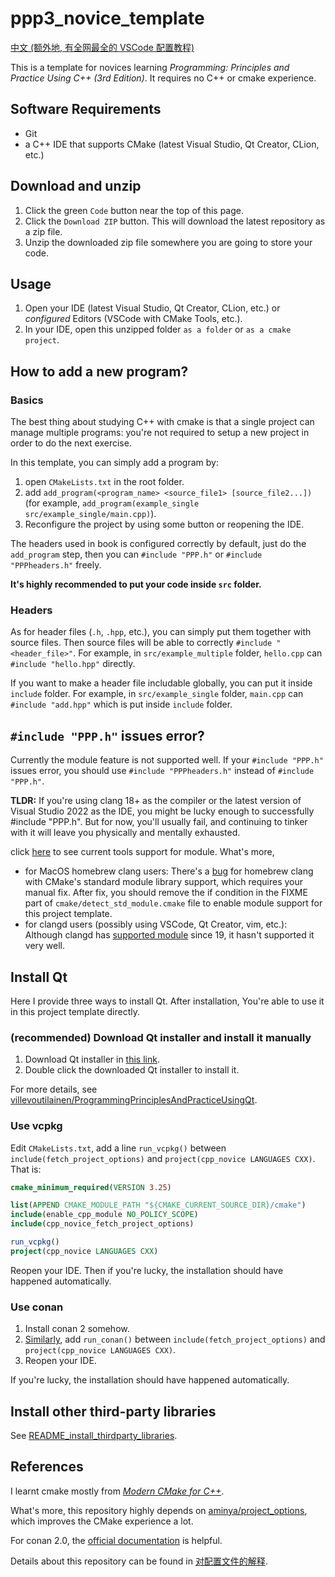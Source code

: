 # ppp3_novice_template

[中文 (额外地, 有全网最全的 VSCode 配置教程)](请读我.md)

This is a template for novices learning *Programming: Principles and Practice Using C++ (3rd Edition)*. It requires no C++ or cmake experience.

## Software Requirements

- Git
- a C++ IDE that supports CMake (latest Visual Studio, Qt Creator, CLion, etc.)

## Download and unzip

1. Click the green `Code` button near the top of this page.
2. Click the `Download ZIP` button. This will download the latest repository as a zip file.
3. Unzip the downloaded zip file somewhere you are going to store your code.

## Usage

1. Open your IDE (latest Visual Studio, Qt Creator, CLion, etc.) or *configured* Editors (VSCode with CMake Tools, etc.).
2. In your IDE, open this unzipped folder `as a folder` or `as a cmake project`.

## How to add a new program?

### Basics

The best thing about studying C++ with cmake is that a single project can manage multiple programs: you're not required to setup a new project in order to do the next exercise.

In this template, you can simply add a program by:

1. open `CMakeLists.txt` in the root folder.
2. add `add_program(<program_name> <source_file1> [source_file2...])` (for example, `add_program(example_single src/example_single/main.cpp)`).
3. Reconfigure the project by using some button or reopening the IDE.

The headers used in book is configured correctly by default, just do the `add_program` step, then you can `#include "PPP.h"` or `#include "PPPheaders.h"` freely.

**It's highly recommended to put your code inside `src` folder.**

### Headers

As for header files (`.h`, `.hpp`, etc.), you can simply put them together with source files. Then source files will be able to correctly `#include "<header_file>"`. For example, in `src/example_multiple` folder, `hello.cpp` can `#include "hello.hpp"` directly.

If you want to make a header file includable globally, you can put it inside `include` folder. For example, in `src/example_single` folder, `main.cpp` can `#include "add.hpp"` which is put inside `include` folder.

## `#include "PPP.h"` issues error?

Currently the module feature is not supported well. If your `#include "PPP.h"` issues error, you should use `#include "PPPheaders.h"` instead of `#include "PPP.h"`.

**TLDR:** If you're using clang 18+ as the compiler or the latest version of Visual Studio 2022 as the IDE, you might be lucky enough to successfully #include "PPP.h". But for now, you'll usually fail, and continuing to tinker with it will leave you physically and mentally exhausted.

click [here](https://arewemodulesyet.org/tools/) to see current tools support for module. What's more,

- for MacOS homebrew clang users: There's a [bug](https://gitlab.kitware.com/cmake/cmake/-/issues/25965) for homebrew clang with CMake's standard module library support, which requires your manual fix. After fix, you should remove the if condition in the FIXME part of `cmake/detect_std_module.cmake` file to enable module support for this project template.
- for clangd users (possibly using VSCode, Qt Creator, vim, etc.): Although clangd has [supported module](https://github.com/llvm/llvm-project/pull/66462) since 19, it hasn't supported it very well.

## Install Qt

Here I provide three ways to install Qt. After installation, You're able to use it in this project template directly.

### (recommended) Download Qt installer and install it manually

1. Download Qt installer in [this link](https://www.qt.io/download-qt-installer-oss?utm_referrer=https%3A%2F%2Fwww.qt.io%2Fdownload-open-source).
2. Double click the downloaded Qt installer to install it.

For more details, see [villevoutilainen/ProgrammingPrinciplesAndPracticeUsingQt](https://github.com/villevoutilainen/ProgrammingPrinciplesAndPracticeUsingQt).

### Use vcpkg

Edit `CMakeLists.txt`, add a line `run_vcpkg()` between `include(fetch_project_options)` and `project(cpp_novice LANGUAGES CXX)`. That is:

```cmake
cmake_minimum_required(VERSION 3.25)

list(APPEND CMAKE_MODULE_PATH "${CMAKE_CURRENT_SOURCE_DIR}/cmake")
include(enable_cpp_module NO_POLICY_SCOPE)
include(cpp_novice_fetch_project_options)

run_vcpkg()
project(cpp_novice LANGUAGES CXX)
```

Reopen your IDE. Then if you're lucky, the installation should have happened automatically.

### Use conan

1. Install conan 2 somehow.
2. [Similarly](#use-vcpkg), add `run_conan()` between `include(fetch_project_options)` and `project(cpp_novice LANGUAGES CXX)`.
3. Reopen your IDE.

If you're lucky, the installation should have happened automatically.

## Install other third-party libraries

See [README_install_thirdparty_libraries](README_install_thirdparty_libraries.md).

## References

I learnt cmake mostly from [*Modern CMake for C++*](https://github.com/PacktPublishing/Modern-CMake-for-Cpp).

What's more, this repository highly depends on [aminya/project_options](https://github.com/aminya/project_options), which improves the CMake experience a lot.

For conan 2.0, the [official documentation](https://docs.conan.io/2.0/index.html) is helpful.

Details about this repository can be found in [对配置文件的解释](https://vscode-cpp-starter.readthedocs.io/appendix/explain.html).
